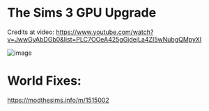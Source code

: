 # The Sims 3 GPU Upgrade
Credits at video: 
https://www.youtube.com/watch?v=JwwGyAbDGb0&list=PLC7OOeA425gGjdejLa4ZI5wNubgQMpyXI

![image](https://user-images.githubusercontent.com/32282846/224494109-d70859e0-db83-4ba1-a4bb-d4a2efe4a097.png)

# World Fixes:
https://modthesims.info/m/1515002
